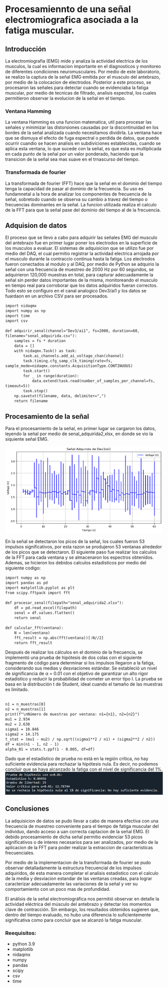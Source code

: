 # Procesamiennto de una señal electromiografica asociada a la fatiga muscular.
## Introducción
La electromiografia (EMG) mide y analiza la actividad electrica de los musculos, la cual es informacion importante en el diagnosticos y monitoreo de diferentes condiciones neuromusculares. Por medio de este laboratorio, se realizo la captura de la señal EMG emitida por el musculo del antebrazo, por medio de la colocacion de electrodos. Posterior a este proceso, se procesaron las señales para detectar cuando se evidenciaba la fatiga muscular, por medio de tecnicas de filtrado, analisis espectral, los cuales permitieron observar la evolucion de la señal en el tiempo.

### Ventana Hamming
La ventana Hamming es una funcion matematica, util para procesar las señales y minimizar las distorsiones causadas por la discontinuidad en los bordes de la señal analizada cuando necesitamos dividirla. La ventana hace que se dismuya el efecto de fuga espectral o perdida de datos, que puede ocurrir cuandio se hacen analisis en subdiviciones establecidas, cuando se aplica esta ventana, lo que sucede con la señal, es que esta es multiplicada en cada punto de la señal por un valor ponderado, haciendo que la transicion de la señal sea mas suave en el trnascurso del tiempo.

### Transformada de fourier
La transformada de fourier (FFT) hace que la señal en el dominio del tiempo tenga la capacidad de pasar al dominio de la frecuencia. Su uso es fundamnetal a la hora de analizar los componentes de frecuencia de la señal, sobretodo cuando se observa su cambio a travez del tiempo o frecuencias dominantes en la señal. La funcion utilizada realiza el calculo de la FFT para que la señal pase del dominio del tiempo al de la frecuencia.

## Adquision de datos
El proceso que se llevo a cabo para adquirir las señales EMG  del musculo del antebrazo fue en primer lugar poner los electrodos en la superficie de los musculos a evaluar. El sistemas de adquisicion que se utilizo fue por medio del DAQ, el cual permitio registrar la actividad electrica arrojada por el musculo durante la contraccio  continua hasta la fatiga. Los electrodos fueron conectados al modulo y al DAQ, por medio de Python se adquirio la señal con una frecuencia de muestreo de 2000 Hz por 60 segundos, se adquirieron 120,000 muestras en total, para capturar adecuadamente la señal sin perder datos importantes de la misma, monitoreando el musculo en tiempo real para corroborar que los datos adquiridos fueran correctos. Todo esto se configuro en el canal analogico Dev3/ai1 y los datos se fuardaon en un archivo CSV para ser procesados.

```pyton
import nidaqmx
import numpy as np
import time
import csv

def adquirir_senal(channel="Dev3/ai1", fs=2000, duration=60, filename="senal_adquirida.csv"):
    samples = fs * duration
    data = []
    with nidaqmx.Task() as task:
        task.ai_channels.add_ai_voltage_chan(channel)
        task.timing.cfg_samp_clk_timing(rate=fs, sample_mode=nidaqmx.constants.AcquisitionType.CONTINUOUS)
        task.start()
        for _ in range(duration):
            data.extend(task.read(number_of_samples_per_channel=fs, timeout=5))
        task.stop()
    np.savetxt(filename, data, delimiter=",")
    return filename
```

## Procesamiento de la señal
Para el procesamiento de la señal, en primer lugar se cargaron los datos, leyendo la señal por medio de senal_adquirida2,xlsx, en donde se vio la siquiente señal EMG. 

![](https://github.com/gaby2804/LAB4/blob/main/SENAL.png)

En la señal se detectaron los picos de la señal, los cuales fueron 53 impulsos significativos, por esta razon se produjeron 53 ventanas alrededor de los picos que se detectaron. El siguiente paso fue realizar los calculos de la FFT para cada ventana y se almacenaron los espectros obtenidos. Ademas, se  hicieron los debidos calculos estadisticos por medio del siguiente codigo:

```pyton
import numpy as np
import pandas as pd
import matplotlib.pyplot as plt
from scipy.fftpack import fft

def procesar_senal(filepath="senal_adquirida2.xlsx"):
    df = pd.read_excel(filepath)
    senal = df.values.flatten()
    return senal

def calcular_fft(ventana):
    N = len(ventana)
    fft_result = np.abs(fft(ventana))[:N//2]
    return fft_result
```
Después de realizar los cálculos en el dominio de la frecuencia, se implementó una prueba de hipótesis de dos colas con el siguiente fragmento de código para determinar si los impulsos llegaron a la fatiga, considerando sus medias y desviaciones estándar. Se estableció un nivel de significancia de α = 0.01 con el objetivo de garantizar un alto rigor estadístico y reducir la probabilidad de cometer un error tipo I. La prueba se basa en la distribución t de Student, ideal cuando el tamaño de las muestras es limitado.
```pyton

n1 = n_muestras[0]
n2 = n_muestras[1] 
print(f"\nNúmero de muestras por ventana: n1={n1}, n2={n2}")
mu1 = 2.934
mu2 = 2.638
sigma1 = 10.846
sigma2 = 14.175
t_stat = (mu1 - mu2) / np.sqrt((sigma1**2 / n1) + (sigma2**2 / n2))
df = min(n1 - 1, n2 - 1)
alpha_01 = stats.t.ppf(1 - 0.005, df=df)

```
Dado que el estadístico de prueba no está en la región crítica, no hay suficiente evidencia para rechazar la hipótesis nula. Es decir, no podemos concluir que se haya alcanzado la fatiga con el nivel de significancia del 1%. 
![](https://github.com/gaby2804/LAB4/blob/main/Estadisticos.PNG)


## Conclusiones

La adquisicion de datos se pudo llevar a cabo de manera efectiva con una frecuencia de muestreo conveniente para el tiempo de fatiga muscular del individuo, dando acceso a uan correcta captacion de la señal EMG. El debido procesamiento de dicha señal permitio evidenciar 53 picos significativos o de interes necesarios para ser analizados, por medio de la aplicacion de la FFT para poder realizar la extraccion de caracteristicas frecuenciales.

Por medio de la implementacion de la transformada de fourier se pudo observar detalladamente la estructura frecuencial de los impulsos adquiridos, de esta manera completar el analisis estadistico con el calculo de la media y desviacion estandar de las ventanas creadas, para lograr caracterizar adecuadamente las variaciones de la señal y ver su comportamiento con un poco mas de profundidad.

El análisis de la señal electromiográfica nos permitió observar en detalle la actividad eléctrica del músculo del antebrazo y detectar los momentos clave de contracción. Sin embargo, los resultados obtenidos sugieren que, dentro del tiempo evaluado, no hubo una diferencia lo suficientemente significativa como para concluir que se alcanzó la fatiga muscular.
### Reequisitos:
- python 3.9
- matplotlib
- nidaqmx
- numpy
- pandas
- scipy
- csv
- time
